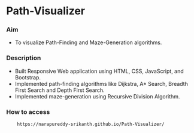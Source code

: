 # Path-Visualizer #

### Aim ###

* To visualize Path-Finding and Maze-Generation algorithms.

### Description ###

* Built Responsive Web application using HTML, CSS, JavaScript, and Bootstrap.
* Implemented path-finding algorithms like Dijkstra, A* Search, Breadth First Search and Depth First Search.
* Implemented maze-generation using Recursive Division Algorithm.

### How to access ###

```
    https://narapureddy-srikanth.github.io/Path-Visualizer/
```
